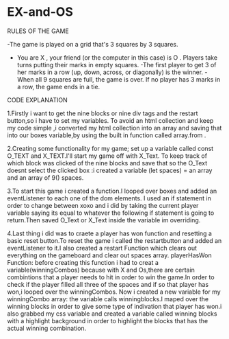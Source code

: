 # EX-and-OS
RULES OF THE GAME

-The game is played on a grid that's 3 squares by 3 squares.
- You are X , your friend (or the computer in this case) is O . Players take turns putting their marks in empty squares.
-The first player to get 3 of her marks in a row (up, down, across, or diagonally) is the winner.
-When all 9 squares are full, the game is over. If no player has 3 marks in a row, the game ends in a tie.

CODE EXPLANATION

1.Firstly i want to get the nine blocks or nine div tags and the restart button,so i have to set my variables.
To avoid an html collection and keep my code simple ,i converted my html collection into an array and saving that into our boxes variable,by using the built in function called array.from .

2.Creating some functionality for my game; set up a variable called const O_TEXT and X_TEXT.I'll start my game off with X_Text.
To keep track of which block was clicked of the nine blocks and save that so the O_Text doesnt select the clicked box :i created a variable (let spaces) = an array and an array of 9() spaces.

3.To start this game i created a function.I looped over boxes and added an eventListener to each one of the dom elements.
I used an if statement in order to change between xoxo and i did by taking the current player variable saying its equal to whatever the following if statement is going to return.Then saved O_Text or X_Text inside the variable im overriding.

4.Last thing i did was to craete a player has won function and resetting a basic reset button.To reset the game i called the restartbutton and added an eventListener to it.I also created a restart Function which clears out everything on the gameboard and clear out spaces array.
playerHasWon Function: before creating this function i had to creat a variable(winningCombos) because with X and Os,there are certain combintions that a player needs to hit in order to win the game.In order to check if the player filled all three of the spaces and if so that player has won,i looped over the winningCombos.
Now i created a new variable for my winningCombo array: the variable calls winningblocks.I maped over the winning blocks in order to give some type of indivation that player has won.i also grabbed my css variable and created a variable called winning blocks with a highlight background in order to highlight the blocks that has the actual winning combination.
 